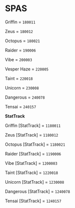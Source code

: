 # SPAS


Griffin = `180011`

Zeus = `180012`

Octopus = `180021`

Raider = `190006`

Vibe = `200003`

Vesper Haze = `220005`

Taint = `220018`

Unicorn = `230008`

Dangerous = `240078`

Tensai = `240157`


**StatTrack**


Griffin [StatTrack] = `1180011`

Zeus [StatTrack] = `1180012`

Octopus [StatTrack] = `1180021`

Raider [StatTrack] = `1190006`

Vibe [StatTrack] = `1200003`

Taint [StatTrack] = `1220018`

Unicorn [StatTrack] = `1230008`

Dangerous [StatTrack] = `1240078`

Tensai [StatTrack] = `1240157`